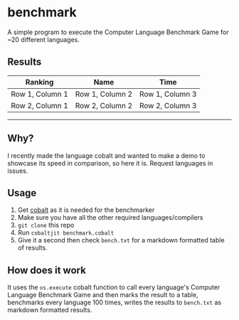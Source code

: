 # benchmark
A simple program to execute the Computer Language Benchmark Game for ~20 different languages.

## Results
| Ranking | Name | Time |
| -------- | -------- | -------- |
| Row 1, Column 1 | Row 1, Column 2 | Row 1, Column 3 |
| Row 2, Column 1 | Row 2, Column 2 | Row 2, Column 3 |
***
## Why?
I recently made the language cobalt and wanted to make a demo to showcase its speed in comparison, so here it is. Request languages in issues.
## Usage
1. Get [cobalt](https://github.com/cobalt-lang/cobalt) as it is needed for the benchmarker
2. Make sure you have all the other required languages/compilers
3. `git clone` this repo
4. Run `cobaltjit benchmark.cobalt`
5. Give it a second then check `bench.txt` for a markdown formatted table of results.
## How does it work
It uses the `os.execute` cobalt function to call every language's Computer Language Benchmark Game and then marks the result to a table, benchmarks
every language 100 times, writes the results to `bench.txt` as markdown formatted results.
